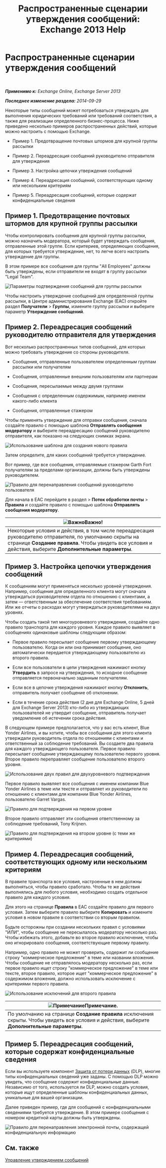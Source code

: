 ﻿---
title: 'Распространенные сценарии утверждения сообщений: Exchange 2013 Help'
TOCTitle: Распространенные сценарии утверждения сообщений
ms:assetid: 5c13a07e-c21d-4502-a9f9-fb801197e1dd
ms:mtpsurl: https://technet.microsoft.com/ru-ru/library/Dd298007(v=EXCHG.150)
ms:contentKeyID: 50488106
ms.date: 04/30/2018
mtps_version: v=EXCHG.150
ms.translationtype: HT
---

# Распространенные сценарии утверждения сообщений

 

_**Применимо к:** Exchange Online, Exchange Server 2013_

_**Последнее изменение раздела:** 2014-09-29_

Некоторые типы сообщений может потребоваться утверждать для выполнения юридических требований или требований соответствия, а также для реализации определенного бизнес-процесса. Ниже приведено несколько примеров распространенных действий, которые можно настроить с помощью Exchange.

  - Пример 1. Предотвращение почтовых штормов для крупной группы рассылки

  - Пример 2. Переадресация сообщений руководителю отправителя для утверждения

  - Пример 3. Настройка цепочки утверждения сообщений

  - Пример 4. Переадресация сообщений, соответствующих одному или нескольким критериям

  - Пример 5. Переадресация сообщений, которые содержат конфиденциальные сведения

## Пример 1. Предотвращение почтовых штормов для крупной группы рассылки

Чтобы контролировать сообщения для крупной группы рассылки, можно назначить модератора, который будет утверждать сообщения, отправленные этой группе. Если критериев, определяющих сообщения, для которых требуется утверждение, нет, то легче всего настроить утверждение для группы.

В этом примере все сообщения для группы "All Employees" должны быть утверждены, если отправители не входят в группу рассылки "Legal Team".

![Параметры подтверждения сообщений для группы рассылки](images/Dd298007.77721509-93f9-4a90-8d77-986db2b0acf4(EXCHG.150).png "Параметры подтверждения сообщений для группы рассылки")

Чтобы настроить утверждение сообщений для определенной группы рассылки, в Центре администрирования Exchange (EAC) откройте раздел **Получатели** \> **Группы**, измените группу рассылки и выберите параметр **Утверждение сообщений**.

## Пример 2. Переадресация сообщений руководителю отправителя для утверждения

Вот несколько распространенных типов сообщений, для которых можно требовать утверждение со стороны руководителя.

  - Сообщения, отправленные пользователем определенным группам рассылки или получателям

  - Сообщения, отправленные внешним пользователям или партнерам

  - Сообщения, пересылаемые между двумя группами

  - Сообщения с определенным содержимым, например именем какого-либо клиента

  - Сообщения, отправленные стажером

Чтобы применять утверждение для отправки сообщения, сначала создайте правило с помощью шаблона **Отправлять сообщения модератору** и выберите переадресацию сообщений руководителю отправителя, как показано на следующих снимках экрана.

![Использование шаблона для создания нового правила](images/Dd298007.051a5653-1a09-4db4-908f-48b56cc8d13f(EXCHG.150).png "Использование шаблона для создания нового правила")

Затем определите, для каких сообщений требуется утверждение.

Вот пример, где все сообщения, отправляемые стажером Garth Fort получателям за пределами организации, должны быть утверждены руководителем.

![Правило для перенаправления сообщений руководителю пользователя](images/Dd298007.7f94c22e-b5ba-45a3-9ccd-31996b6c863a(EXCHG.150).png "Правило для перенаправления сообщений руководителю пользователя")

Для начала в EAC перейдите в раздел \> **Поток обработки почты** \> **Правила** и создайте правило с помощью шаблона **Отправлять сообщения модератору**.

<table>
<thead>
<tr class="header">
<th><img src="images/Dd876857.important(EXCHG.150).gif" title="Важно" alt="Важно" />Важно!</th>
</tr>
</thead>
<tbody>
<tr class="odd">
<td>Некоторые условия и действия, в том числе переадресация руководителю отправителя, по умолчанию скрыты на странице <strong>Создание правила</strong>. Чтобы увидеть все условия и действия, выберите <strong>Дополнительные параметры</strong>.</td>
</tr>
</tbody>
</table>


## Пример 3. Настройка цепочки утверждения сообщений

К сообщениям могут применяться несколько уровней утверждения. Например, сообщения для определенного клиента могут сначала утверждаться руководителем отдела по отношению с клиентами, а затем — ответственным за обеспечение соответствия требованиям. Или же отчеты о расходах могут утверждаться руководителями на двух уровнях.

Чтобы создать такой тип многоуровневого утверждения, создайте одно правило транспорта для каждого уровня. Каждое правило выявляет в сообщениях одинаковые шаблоны следующим образом:

  - Первое правило пересылает сообщение первому утверждающему пользователю. Когда он или она принимает сообщение, оно автоматически передается утверждающему пользователю из второго правила.

  - Если все пользователи в цепи утверждения нажимают кнопку **Утвердить** в запросе на утверждения, то исходное сообщение отправляется первоначально заданным получателям.

  - Если все в цепочке утверждения нажимают кнопку **Отклонить**, отправитель получает сообщение об отклонении.

  - Если в течение срока действия (2 дня для Exchange Online, 5 дней для Exchange Server 2013) кто-либо из утверждающих пользователей не утвердит сообщение, отправитель получает уведомление об истечении срока действия.

В следующем примере предполагается, что у вас есть клиент, Blue Yonder Airlines, и вы хотите, чтобы все сообщения для этого клиента утверждали руководитель отдела по отношениям с клиентами и ответственный за соблюдение требований. Вы создаете два правила для каждого утверждающего пользователя. Первое правило пересылает сообщение утверждающему пользователю первого уровня. Второе правило переправляет сообщение пользователю второго уровня.

![Использование двух правил для двухуровневого подтверждения](images/Dd298007.29686c05-eaa0-42b9-86ad-d577f656392c(EXCHG.150).png "Использование двух правил для двухуровневого подтверждения")

Первое правило выявляет все сообщения с именем компании Blue Yonder Airlines в теме или тексте и отправляет их руководители по отношению с клиентами для компании Blue Yonder Airlines, пользователю Garret Vargas.

![Правило для подтверждения на первом уровне](images/Dd298007.e22d1c04-85c5-4227-88e6-b118d5593350(EXCHG.150).png "Правило для подтверждения на первом уровне")

Второе правило отправляет эти сообщения ответственному за соблюдение требований, Tony Krijnen.

![Правило для подтверждения на втором уровне (с теми же критериями)](images/Dd298007.5d888786-8e48-4459-ab86-8a4b9a016d58(EXCHG.150).png "Правило для подтверждения на втором уровне (с теми же критериями)")

## Пример 4. Переадресация сообщений, соответствующих одному или нескольким критериям

В правиле транспорта все условия, настроенные в нем должны выполняться, чтобы правило сработало. Чтобы те же действия выполнялись для любого условия, необходимо создать отдельное правило для каждого условия.

Для этого на странице **Правила** в EAC создайте правило для первого условия. Затем выберите правило выберите **Копировать** и измените условия в новом правиле в соответствии со вторым правилом.

Будьте осторожны при создании нескольких правил с условиями "ИЛИ", чтобы сообщение не пересылалось модератору несколько раз. Чтобы избежать этого, добавьте во второе правило исключение, чтобы оно игнорировало сообщения, соответствующие первому правилу.

Например, одно правило не может проверить, содержит ли сообщение строку "коммерческое предложение" в теме или названии вложения. Чтобы сообщение не отправлялось модератору несколько раз, если первое правило ищет строку "коммерческое предложение" в теме или тексте, второе правило, которое ищет "коммерческое предложение" в содержимом вложения, должно использовать исключение с критериями первого правила.

![Использование исключений для второго правила](images/Dd298007.c39bbdcf-c619-4f84-8922-114ad1da824d(EXCHG.150).png "Использование исключений для второго правила")

<table>
<thead>
<tr class="header">
<th><img src="images/JJ126620.note(EXCHG.150).gif" title="Примечание" alt="Примечание" />Примечание.</th>
</tr>
</thead>
<tbody>
<tr class="odd">
<td>По умолчанию на странице <strong>Создание правила</strong> исключения скрыты. Чтобы увидеть все условия и действия, выберите <strong>Дополнительные параметры</strong>.</td>
</tr>
</tbody>
</table>


## Пример 5. Переадресация сообщений, которые содержат конфиденциальные сведения

Если вы используете компонент [Защита от потери данных](technical-overview-of-dlp-data-loss-prevention-in-exchange.md) (DLP), многие типы конфиденциальных сведений уже заданы. С помощью DLP можно увидеть, что сообщение содержит конфиденциальные данные. Независимо от того, используется ли DLP, можно создать условия, которые ищут определенные шаблоны конфиденциальных данных, уникальные для вашей организации.

Далее приведен пример, где для сообщений с конфиденциальными сведениями требуется утверждение. В этом примере сообщения с номером кредитной карты должны быть утверждены.

![Правило для перенаправления электронной почты, содержащей конфиденциальную информацию](images/Dd298007.7ec1ca74-5d20-42ea-a9ee-3a8b25beb7df(EXCHG.150).png "Правило для перенаправления электронной почты, содержащей конфиденциальную информацию")

## См. также


[Управление утверждением сообщений](manage-message-approval-exchange-2013-help.md)

